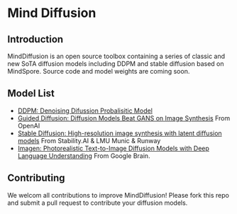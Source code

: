 # Mind Diffusion

## Introduction

MindDiffusion is an open source toolbox containing a series of classic and new SoTA diffusion models including DDPM and stable diffusion based on MindSpore. Source code and model weights are coming soon. 

## Model List

- [DDPM: Denoising Difussion Probalisitic Model](https://proceedings.neurips.cc/paper/2020/file/4c5bcfec8584af0d967f1ab10179ca4b-Paper.pdf) 
- [Guided Diffusion: Diffusion Models Beat GANS on Image Synthesis](http://arxiv.org/abs/2105.05233) From OpenAI
- [Stable Diffusion: High-resolution image synthesis with latent diffusion models](https://openaccess.thecvf.com/content/CVPR2022/html/Rombach_High-Resolution_Image_Synthesis_With_Latent_Diffusion_Models_CVPR_2022_paper.html) From Stability.AI & LMU Munic & Runway
- [Imagen: Photorealistic Text-to-Image Diffusion Models with Deep Language Understanding](https://arxiv.org/abs/2205.11487) From Google Brain.

## Contributing

We welcom all contributions to improve MindDiffusion! Please fork this repo and submit a pull request to contribute your diffusion models.
